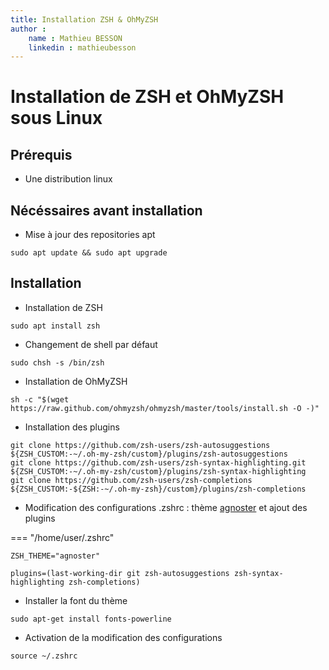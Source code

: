 ```yaml
---
title: Installation ZSH & OhMyZSH
author :
    name : Mathieu BESSON
    linkedin : mathieubesson
---
```


# Installation de ZSH et OhMyZSH sous Linux

## Prérequis

- Une distribution linux

## Nécéssaires avant installation  

- Mise à jour des repositories apt
```shell
sudo apt update && sudo apt upgrade
```

## Installation

- Installation de ZSH
```shell
sudo apt install zsh
```

- Changement de shell par défaut
```shell
sudo chsh -s /bin/zsh
```

- Installation de OhMyZSH
```shell
sh -c "$(wget https://raw.github.com/ohmyzsh/ohmyzsh/master/tools/install.sh -O -)"
```

- Installation des plugins
```shell
git clone https://github.com/zsh-users/zsh-autosuggestions ${ZSH_CUSTOM:-~/.oh-my-zsh/custom}/plugins/zsh-autosuggestions
git clone https://github.com/zsh-users/zsh-syntax-highlighting.git ${ZSH_CUSTOM:-~/.oh-my-zsh/custom}/plugins/zsh-syntax-highlighting
git clone https://github.com/zsh-users/zsh-completions ${ZSH_CUSTOM:-${ZSH:-~/.oh-my-zsh}/custom}/plugins/zsh-completions
```

- Modification des configurations .zshrc : thème [agnoster](https://github.com/agnoster/agnoster-zsh-theme) et ajout des plugins

=== "/home/user/.zshrc"
```shell
ZSH_THEME="agnoster"

plugins=(last-working-dir git zsh-autosuggestions zsh-syntax-highlighting zsh-completions)
```

- Installer la font du thème
```shell
sudo apt-get install fonts-powerline
```

- Activation de la modification des configurations
```shell
source ~/.zshrc
```